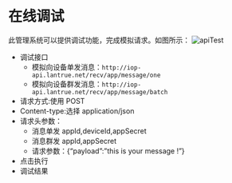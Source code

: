 # 在线调试

此管理系统可以提供调试功能，完成模拟请求。如图所示：
<img :src="$withBase('/img/apiTest.png')" alt="apiTest">

- 调试接口
  - 模拟向设备单发消息：`http://iop-api.lantrue.net/recv/app/message/one`
  - 模拟向设备群发消息：`http://iop-api.lantrue.net/recv/app/message/batch`
- 请求方式:使用 POST
- Content-type:选择 application/json
- 请求头参数：
  - 消息单发 appId,deviceId,appSecret
  - 消息群发 appId,appSecret
  - 请求参数：{“payload”:”this is your message !”}
- 点击执行
- 调试结果
